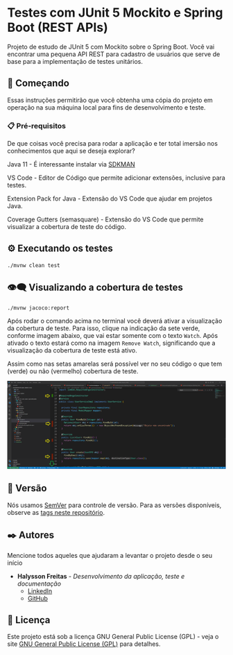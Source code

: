 # Testes com JUnit 5 Mockito e Spring Boot (REST APIs)

Projeto de estudo de JUnit 5 com Mockito sobre o Spring Boot.
Você vai encontrar uma pequena API REST para cadastro de usuários que serve de base para a implementação de testes unitários.

## 🚀 Começando

Essas instruções permitirão que você obtenha uma cópia do projeto em operação na sua máquina local para fins de desenvolvimento e teste.

### 📋 Pré-requisitos

De que coisas você precisa para rodar a aplicação e ter total imersão nos conhecimentos que aqui se deseja explorar?

Java 11 - É interessante instalar via [SDKMAN](https://sdkman.io/)

VS Code - Editor de Código que permite adicionar extensões, inclusive para testes.

Extension Pack for Java - Extensão do VS Code que ajudar em projetos Java.

Coverage Gutters (semasquare) - Extensão do VS Code que permite visualizar a cobertura de teste do código.

## ⚙️ Executando os testes

```
./mvnw clean test
```

## 👁️‍🗨️ Visualizando a cobertura de testes

```
./mvnw jacoco:report
```

Após rodar o comando acima no terminal você deverá ativar a visualização da cobertura de teste. Para isso, clique na indicação da sete verde, conforme imagem abaixo, que vai estar somente com o texto `Watch`. Após ativado o texto estará como na imagem `Remove Watch`, significando que a visualização da cobertura de teste está ativo.

Assim como nas setas amarelas será possível ver no seu código o que tem (verde) ou não (vermelho) cobertura de teste.

![Cobertura de teste sendo mostrado de forma visual.](./images/readme/cobertura_de_teste_visual.png)

## 📌 Versão

Nós usamos [SemVer](http://semver.org/) para controle de versão. Para as versões disponíveis, observe as [tags neste repositório](https://github.com/halyssonfreitas/u-junit-mockito/tags). 

## ✒️ Autores

Mencione todos aqueles que ajudaram a levantar o projeto desde o seu início

* **Halysson Freitas** - *Desenvolvimento da aplicação, teste e documentação*
  * [LinkedIn](https://www.linkedin.com/in/halysson-freitas/)
  * [GitHub](https://github.com/linkParaPerfil)

## 📄 Licença

Este projeto está sob a licença GNU General Public License (GPL) - veja o site [GNU General Public License (GPL)](https://www.gnu.org/licenses/gpl-3.0.en.html) para detalhes.
